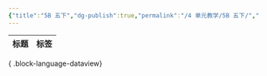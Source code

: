 ```yaml
---
{"title":"5B 五下","dg-publish":true,"permalink":"/4 单元教学/5B 五下/","dgPassFrontmatter":true,"noteIcon":""}
---
```



| 标题 | 标签 |
| -- | -- |

{ .block-language-dataview}